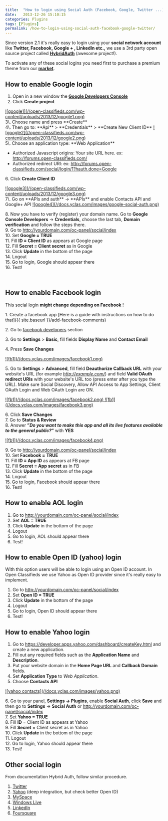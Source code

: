```yaml
---
title:  "How to login using Social Auth (Facebook, Google, Twitter ...)"
date:   2013-12-26 15:10:15
categories: Plugins
tags: [Plugins]
permalink: /how-to-login-using-social-auth-facebook-google-twitter/
---
```

Since version 2.1 it's really easy to login using your **social network account** like **Twitter, Facebook, Google + , LinkedIn etc.,** we use a 3rd party open source project called **[HybridAuth](http://hybridauth.sourceforge.net/)** (awesome project!). 

To activate any of these social logins you need first to purchase a premium theme from our **[market](http://open-classifieds.com/market/)**. 

## How to enable Google login

1. Open in a new window the **[Google Developers Console](https://cloud.google.com/console#/project)**
2. Click **Create project**

<a href="//open-classifieds.com/wp-content/uploads/2013/12/google1.png" class="thumbnail gallery-item" data-gallery>
![google1](//open-classifieds.com/wp-content/uploads/2013/12/google1.png)
</a>

<br>
3\. Choose name and press **Create**<br>
4\. Then go to: **Api** > **Credentials** > **Create New Client ID**

<a href="//open-classifieds.com/wp-content/uploads/2013/12/google2.png" class="thumbnail gallery-item" data-gallery>
![google2](//open-classifieds.com/wp-content/uploads/2013/12/google2.png)
</a>

<br>
5\. Choose an application type: **Web Application**

  * Authorized Javascript origins: Your site URL here. ex: http://forums.open-classifieds.com/
  * Authorized redirect URI: ex: http://forums.open-classifieds.com/social/login/1?hauth.done=Google
    
6\. Click **Create Client ID** 

<a href="//open-classifieds.com/wp-content/uploads/2013/12/google3.png" class="thumbnail gallery-item" data-gallery>
![google3](//open-classifieds.com/wp-content/uploads/2013/12/google3.png)
</a>

<br>
7\. Go on **APIs and auth** -> **APIs** and enable Contacts API and Google+ API

<a href="//docs.yclas.com/images/google-social-auth.pn" class="thumbnail gallery-item" data-gallery>
![google4](//docs.yclas.com/images/google-social-auth.png)
</a>

8\. Now you have to verify (register) your domain name. Go to **Google Console Developers** -> **Credentials**, choose the last tab, **Domain verification** and follow the steps there.<br>
9\. Go to http://yourdomain.com/oc-panel/social/index<br>
10\. Set **Google = TRUE**<br>
11\. Fill **ID = Client ID** as appears at Google page<br>
12\. Fill **Secret = Client secret** as in Google<br>
13\. Click **Update** in the bottom of the page<br>
14\. Logout<br>
15\. Go to login, Google should appear there<br>
16\. Test!<br>

<br>

## How to enable Facebook login

This social login **might change depending on Facebook** ! 

1\. Create a facebook app [Here is a guide with instructions on how to do that]({{ site.baseurl }}/add-facebook-comments)

2\. Go to [facebook developers](https://developers.facebook.com/apps) section

3\. Go to **Settings** > **Basic**, fill fields **Display Name** and **Contact Email** 

4\. Press **Save Changes**

<a href="//docs.yclas.com/images/facebook1.png" class="thumbnail gallery-item" data-gallery>
![fb1](//docs.yclas.com/images/facebook1.png)
</a>

5\. Go to **Settings** > **Advanced**, fill field **Deauthorize Callback URL** with your website's URL (for example _http://example.com/_) and field **Valid OAuth redirect URIs** with your website's URL too (press enter after you type the URL). Make sure Social Discovery, Allow API Access to App Settings, Client OAuth Login and Web OAuth Login are ON.

<a href="//docs.yclas.com/images/facebook2.png" class="thumbnail gallery-item" data-gallery>
![fb1](//docs.yclas.com/images/facebook2.png)
</a>
<a href="//docs.yclas.com/images/facebook3.png" class="thumbnail gallery-item" data-gallery>
![fb1](//docs.yclas.com/images/facebook3.png)
</a>

6\. Click **Save Changes**<br>
7\. Go to **Status & Review**<br>
8\. Answer **”_Do you want to make this app and all its live features available to the general public?_”** with **YES**<br>

<a href="//docs.yclas.com/images/facebook4.png" class="thumbnail gallery-item" data-gallery>
![fb1](//docs.yclas.com/images/facebook4.png)
</a>

9\. Go to http://yourdomain.com/oc-panel/social/index<br>
10\. Set **Facebook =** **TRUE**<br>
11\. Fill **ID = App ID** as appears at FB page<br>
12\. Fill **Secret = App secret** as in FB<br>
13\. Click **Update** in the bottom of the page<br>
14\. Logout<br>
15\. Go to login, Facebook should appear there<br>
16\. Test!<br>

## How to enable AOL login

1. Go to http://yourdomain.com/oc-panel/social/index
2. Set **AOL = TRUE**
3. Click **Update** in the bottom of the page
4. Logout
5. Go to login, AOL should appear there
6. Test!

## How to enable Open ID (yahoo) login

With this option users will be able to login using an Open ID account. In Open Classifieds we use Yahoo as Open ID provider since it's really easy to implement. 

1. Go to http://yourdomain.com/oc-panel/social/index
2. Set **Open ID = TRUE**
3. Click **Update** in the bottom of the page
4. Logout
5. Go to login, Open ID should appear there
6. Test!

## How to enable Yahoo login

1. Go to https://developer.apps.yahoo.com/dashboard/createKey.html and create a new application.
2. Fill out any required fields such as the **Application Name** and **Description**.
3. Put your website domain in the **Home Page URL** and **Callback Domain** fields.
4. Set **Application Type** to _Web Application_.
5. Choose **Contacts API**

<a href="//docs.yclas.com/images/yahoo.png" class="thumbnail gallery-item" data-gallery>
![yahoo contacts](//docs.yclas.com/images/yahoo.png)
</a>

6\. Go to your panel, **Settings -> Plugins**, enable **Social Auth**, click **Save** and then go to **Settings** -> **Social Auth** or http://yourdomain.com/oc-panel/social/index <br>
7\. Set **Yahoo = TRUE**<br>
8\. Fill **ID** = Client ID as appears at Yahoo<br>
9\. Fill **Secret** = Client secret as in Yahoo<br>
10\. Click **Update** in the bottom of the page<br>
11\. Logout<br>
12\. Go to login, Yahoo should appear there<br>
13\. Test!<br>

## Other social login

From documentation Hybrid Auth, follow similar procedure. 

1. [Twitter](http://hybridauth.sourceforge.net/userguide/IDProvider_info_Twitter.html)
2. [Yahoo](http://hybridauth.sourceforge.net/userguide/IDProvider_info_Yahoo.html) (deep integration, but check better Open ID)
3. [MySpace](http://hybridauth.sourceforge.net/userguide/IDProvider_info_MySpace.html)
4. [Windows Live](http://hybridauth.sourceforge.net/userguide/IDProvider_info_Live.html)
5. [LinkedIn](http://hybridauth.sourceforge.net/userguide/IDProvider_info_LinkedIn.html)
6. [Foursquare](http://hybridauth.sourceforge.net/userguide/IDProvider_info_Foursquare.html)

